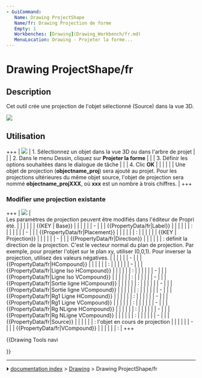 ```yaml
---
- GuiCommand:
   Name: Drawing ProjectShape
   Name/fr: Drawing Projection de forme
   Empty: 1
   Workbenches: [Drawing](Drawing_Workbench/fr.md)
   MenuLocation: Drawing - Projeter la forme...
---
```


# Drawing ProjectShape/fr

## Description

Cet outil crée une projection de l\'objet sélectionné (Source) dans la vue 3D.

![](images/ProjectShape1_it.png )

## Utilisation

+++
| ![](images/ProjectShapeSet_it.png ) | 1.  Sélectionnez un objet dans la vue 3D ou dans l\'arbre de projet                                                                                                                                                              |
|                                                      | 2.  Dans le menu Dessin, cliquez sur **Projeter la forme**                                                                                                                                                                       |
|                                                      | 3.  Définir les options souhaitées dans le dialogue de tâche                                                                                                                                                                     |
|                                                      | 4.  Clic **OK**                                                                                                                                                                                                |
|                                                      |                                                                                                                                                                                                                                  |
|                                                      | Une objet de projection (**objectname_proj**) sera ajouté au projet. Pour les projections ultérieures du même objet source, l\'objet de projection sera nommé **objectname_projXXX**, où **xxx** est un nombre à trois chiffres. |
+++

### Modifier une projection existante 

+++
| ![](images/_ProjectShapeOptions_it.png ) | Les paramètres de projection peuvent être modifiés dans l'éditeur de Propriété.                                                                                                                                               |
|                                                                |                                                                                                                                                                                                                                 |
|                                                                | {{KEY | Base}}                                                                                                                                                                                                    |
|                                                                |                                                                                                                                                                                                                                 |
|                                                                | -                                                                                                                                                                                                                |
|                                                                |     {{PropertyData/fr|Label}}                                                                                                                                                                                                   |
|                                                                |                                                                                                                                                                                                                              |
|                                                                |     :                                                                                                                                                                                                                           |
|                                                                |                                                                                                                                                                                                                                 |
|                                                                | -                                                                                                                                                                                                                |
|                                                                |     {{PropertyData/fr|Placement}}                                                                                                                                                                                               |
|                                                                |                                                                                                                                                                                                                              |
|                                                                |     :                                                                                                                                                                                                                           |
|                                                                |                                                                                                                                                                                                                                 |
|                                                                | {{KEY | Projection}}                                                                                                                                                                                              |
|                                                                |                                                                                                                                                                                                                                 |
|                                                                | -                                                                                                                                                                                                                |
|                                                                |     {{PropertyData/fr|Direction}}                                                                                                                                                                                               |
|                                                                |                                                                                                                                                                                                                              |
|                                                                |     : définit la direction de la projection. C\'est le vecteur normal du plan de projection. Par exemple, pour projeter l\'objet sur le plan xy, utiliser (0,0,1). Pour inverser la projection, utilisez des valeurs négatives. |
|                                                                |                                                                                                                                                                                                                                 |
|                                                                | -                                                                                                                                                                                                                |
|                                                                |     {{PropertyData/fr|HCompound}}                                                                                                                                                                                               |
|                                                                |                                                                                                                                                                                                                              |
|                                                                |     :                                                                                                                                                                                                                           |
|                                                                |                                                                                                                                                                                                                                 |
|                                                                | -                                                                                                                                                                                                                |
|                                                                |     {{PropertyData/fr|Ligne Iso  HCompound}}                                                                                                                                                                                    |
|                                                                |                                                                                                                                                                                                                              |
|                                                                |     :                                                                                                                                                                                                                           |
|                                                                |                                                                                                                                                                                                                                 |
|                                                                | -                                                                                                                                                                                                                |
|                                                                |     {{PropertyData/fr|Ligne Iso VCompound}}                                                                                                                                                                                     |
|                                                                |                                                                                                                                                                                                                              |
|                                                                |     :                                                                                                                                                                                                                           |
|                                                                |                                                                                                                                                                                                                                 |
|                                                                | -                                                                                                                                                                                                                |
|                                                                |     {{PropertyData/fr|Sortie ligne HCompound}}                                                                                                                                                                                  |
|                                                                |                                                                                                                                                                                                                              |
|                                                                |     :                                                                                                                                                                                                                           |
|                                                                |                                                                                                                                                                                                                                 |
|                                                                | -                                                                                                                                                                                                                |
|                                                                |     {{PropertyData/fr|Sortie ligne VCompound}}                                                                                                                                                                                  |
|                                                                |                                                                                                                                                                                                                              |
|                                                                |     :                                                                                                                                                                                                                           |
|                                                                |                                                                                                                                                                                                                                 |
|                                                                | -                                                                                                                                                                                                                |
|                                                                |     {{PropertyData/fr|Rg1 Ligne HCompound}}                                                                                                                                                                                     |
|                                                                |                                                                                                                                                                                                                              |
|                                                                |     :                                                                                                                                                                                                                           |
|                                                                |                                                                                                                                                                                                                                 |
|                                                                | -                                                                                                                                                                                                                |
|                                                                |     {{PropertyData/fr|Rg1 Ligne VCompound}}                                                                                                                                                                                     |
|                                                                |                                                                                                                                                                                                                              |
|                                                                |     :                                                                                                                                                                                                                           |
|                                                                |                                                                                                                                                                                                                                 |
|                                                                | -                                                                                                                                                                                                                |
|                                                                |     {{PropertyData/fr|Rg NLigne HCompound}}                                                                                                                                                                                     |
|                                                                |                                                                                                                                                                                                                              |
|                                                                |     :                                                                                                                                                                                                                           |
|                                                                |                                                                                                                                                                                                                                 |
|                                                                | -                                                                                                                                                                                                                |
|                                                                |     {{PropertyData/fr|Rg NLigne VCompound}}                                                                                                                                                                                     |
|                                                                |                                                                                                                                                                                                                              |
|                                                                |     :                                                                                                                                                                                                                           |
|                                                                |                                                                                                                                                                                                                                 |
|                                                                | -                                                                                                                                                                                                                |
|                                                                |     {{PropertyData/fr|Source}}                                                                                                                                                                                                  |
|                                                                |                                                                                                                                                                                                                              |
|                                                                |     : l\'objet en cours de projection                                                                                                                                                                                           |
|                                                                |                                                                                                                                                                                                                                 |
|                                                                | -                                                                                                                                                                                                                |
|                                                                |     {{PropertyData/fr|VCompound}}                                                                                                                                                                                               |
|                                                                |                                                                                                                                                                                                                              |
|                                                                |     :                                                                                                                                                                                                                           |
+++


{{Drawing Tools navi

}}



---
⏵ [documentation index](../README.md) > [Drawing](Category_Drawing.md) > Drawing ProjectShape/fr
